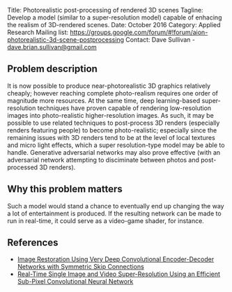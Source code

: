 Title: Photorealistic post-processing of rendered 3D scenes
Tagline: Develop a model (similar to a super-resolution model) capable of enhacing the realism of 3D-rendered scenes.
Date: October 2016
Category: Applied Research
Mailing list: https://groups.google.com/forum/#!forum/aion-photorealistic-3d-scene-postprocessing
Contact: Dave Sullivan - dave.brian.sullivan@gmail.com


## Problem description

It is now possible to produce near-photorealistic 3D graphics relatively cheaply; however reaching complete photo-realism requires one order of magnitude more resources. At the same time, deep learning-based super-resolution techniques have proven capable of rendering low-resolution images into photo-realistic higher-resolution images. As such, it may be possible to use related techniques to post-process 3D renders (especially renders featuring people) to become photo-realistic; especially since the remaining issues with 3D renders tend to be at the level of local textures and micro light effects, which a super resolution-type model may be able to handle. Generative adversarial networks may also prove effective (with an adversarial network attempting to disciminate between photos and post-processed 3D renders).


## Why this problem matters

Such a model would stand a chance to eventually end up changing the way a lot of entertainment is produced. If the resulting network can be made to run in real-time, it could serve as a video-game shader, for instance.


## References

- [Image Restoration Using Very Deep Convolutional Encoder-Decoder Networks with Symmetric Skip Connections](https://arxiv.org/abs/1603.09056)
- [Real-Time Single Image and Video Super-Resolution Using an Efficient Sub-Pixel Convolutional Neural Network](https://arxiv.org/abs/1609.05158)